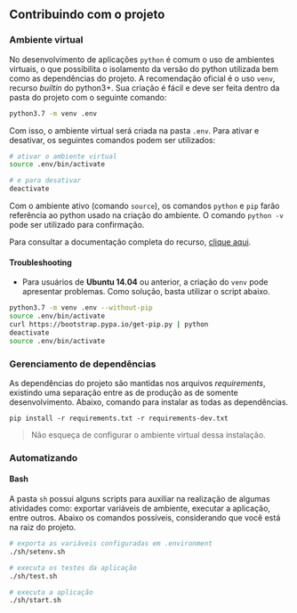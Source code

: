 ## Contribuindo com o projeto

### Ambiente virtual

No desenvolvimento de aplicações `python` é comum o uso de ambientes virtuais, o que possibilita o isolamento da versão do python utilizada bem como as dependências do projeto. A recomendação oficial é o uso `venv`, recurso _builtin_ do python3+. Sua criação é fácil e deve ser feita dentro da pasta do projeto com o seguinte comando:

```sh
python3.7 -m venv .env
```

Com isso, o ambiente virtual será criada na pasta `.env`. Para ativar e desativar, os seguintes comandos podem ser utilizados:

```sh
# ativar o ambiente virtual
source .env/bin/activate

# e para desativar
deactivate
```

Com o ambiente ativo (comando `source`), os comandos `python` e `pip` farão referência ao python usado na criação do ambiente. O comando `python -v` pode ser utilizado para confirmação.

Para consultar a documentação completa do recurso, [clique aqui](https://docs.python.org/3/tutorial/venv.html).

#### Troubleshooting

- Para usuários de **Ubuntu 14.04** ou anterior, a criação do `venv` pode apresentar problemas. Como solução, basta utilizar o script abaixo.

```sh
python3.7 -m venv .env --without-pip
source .env/bin/activate
curl https://bootstrap.pypa.io/get-pip.py | python
deactivate
source .env/bin/activate
```


### Gerenciamento de dependências

As dependências do projeto são mantidas nos arquivos _requirements_, existindo uma separação entre as de produção as de somente desenvolvimento. Abaixo, comando para instalar as todas as dependências.

```
pip install -r requirements.txt -r requirements-dev.txt
```

>Não esqueça de configurar o ambiente virtual dessa instalação.

### Automatizando

#### Bash

A pasta `sh` possui alguns scripts para auxiliar na realização de algumas atividades como: exportar variáveis de ambiente, executar a aplicação, entre outros. Abaixo os comandos possíveis, considerando que você está na raiz do projeto.

```sh
# exporta as variáveis configuradas em .environment
./sh/setenv.sh

# executa os testes da aplicação
./sh/test.sh

# executa a aplicação
./sh/start.sh
```
